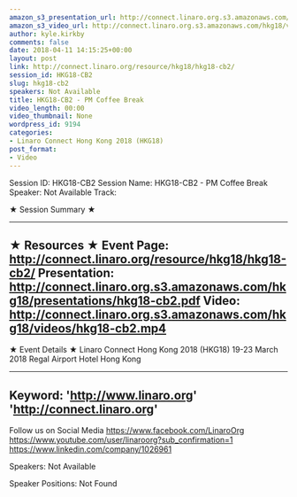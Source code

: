 ```yaml
---
amazon_s3_presentation_url: http://connect.linaro.org.s3.amazonaws.com/hkg18/presentations/hkg18-cb2.pdf
amazon_s3_video_url: http://connect.linaro.org.s3.amazonaws.com/hkg18/videos/hkg18-cb2.mp4
author: kyle.kirkby
comments: false
date: 2018-04-11 14:15:25+00:00
layout: post
link: http://connect.linaro.org/resource/hkg18/hkg18-cb2/
session_id: HKG18-CB2
slug: hkg18-cb2
speakers: Not Available
title: HKG18-CB2 - PM Coffee Break
video_length: 00:00
video_thumbnail: None
wordpress_id: 9194
categories:
- Linaro Connect Hong Kong 2018 (HKG18)
post_format:
- Video
---
```


Session ID: HKG18-CB2
Session Name: HKG18-CB2 - PM Coffee Break
Speaker: Not Available
Track: 


★ Session Summary ★

---------------------------------------------------
★ Resources ★
Event Page: http://connect.linaro.org/resource/hkg18/hkg18-cb2/
Presentation: http://connect.linaro.org.s3.amazonaws.com/hkg18/presentations/hkg18-cb2.pdf
Video: http://connect.linaro.org.s3.amazonaws.com/hkg18/videos/hkg18-cb2.mp4
 ---------------------------------------------------
★ Event Details ★
Linaro Connect Hong Kong 2018 (HKG18)
19-23 March 2018 
Regal Airport Hotel Hong Kong

---------------------------------------------------
Keyword: 
'http://www.linaro.org'
'http://connect.linaro.org'
---------------------------------------------------
Follow us on Social Media
https://www.facebook.com/LinaroOrg
https://www.youtube.com/user/linaroorg?sub_confirmation=1
https://www.linkedin.com/company/1026961

Speakers: Not Available

Speaker Positions: Not Found


